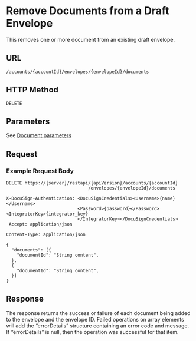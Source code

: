 # Remove Documents from a Draft Envelope

This removes one or more document from an existing draft envelope.

## URL

    /accounts/{accountId}/envelopes/{envelopeId}/documents

## HTTP Method

    DELETE

## Parameters

See [Document parameters](https://www.docusign.com/p/RESTAPIGuide/Content/REST%20API%20References/Document%20Parameters.htm)

## Request

### Example Request Body

    DELETE https://{server}/restapi/{apiVersion}/accounts/{accountId}
                                   /envelopes/{envelopeId}/documents
    
    X-DocuSign-Authentication: <DocuSignCredentials><Username>{name}</Username>
                               <Password>{password}</Password><IntegratorKey>{integrator_key}
                               </IntegratorKey></DocuSignCredentials>
     Accept: application/json
    
    Content-Type: application/json
    
    {
      "documents": [{
        "documentId": "String content",
      },
      {
        "documentId": "String content",
      }]
    }
    
## Response
    
The response returns the success or failure of each document being added to the envelope and the envelope ID. Failed operations on array elements will add the “errorDetails” structure containing an error code and message. If “errorDetails” is null, then the operation was successful for that item.
